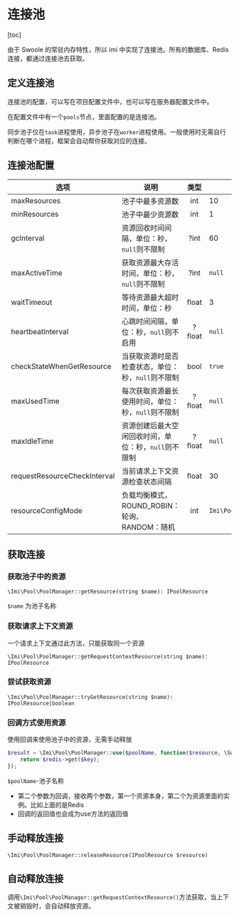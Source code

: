 # 连接池

[toc]

由于 Swoole 的常驻内存特性，所以 imi 中实现了连接池。所有的数据库、Redis连接，都通过连接池去获取。

## 定义连接池

连接池的配置，可以写在项目配置文件中，也可以写在服务器配置文件中。

在配置文件中有一个`pools`节点，里面配置的是连接池。

同步池子仅在`task`进程使用，异步池子在`worker`进程使用。一般使用时无需自行判断在哪个进程，框架会自动帮你获取对应的连接。

## 连接池配置

| 选项                         | 说明                                                 | 类型   | 默认值                              |
|------------------------------|------------------------------------------------------|:------:|-------------------------------------|
| maxResources                 | 池子中最多资源数                                     | int    | 10                                  |
| minResources                 | 池子中最少资源数                                     | int    | 1                                   |
| gcInterval                   | 资源回收时间间隔，单位：秒，`null`则不限制           | ?int   | 60                                  |
| maxActiveTime                | 获取资源最大存活时间，单位：秒，`null`则不限制       | ?int   | `null`                              |
| waitTimeout                  | 等待资源最大超时时间，单位：秒                     | float    | 3                                |
| heartbeatInterval            | 心跳时间间隔，单位：秒，`null`则不启用               | ?float | `null`                              |
| checkStateWhenGetResource    | 当获取资源时是否检查状态，单位：秒，`null`则不限制   | bool   | `true`                              |
| maxUsedTime                  | 每次获取资源最长使用时间，单位：秒，`null`则不限制   | ?float | `null`                              |
| maxIdleTime                  | 资源创建后最大空闲回收时间，单位：秒，`null`则不限制 | ?float | `null`                              |
| requestResourceCheckInterval | 当前请求上下文资源检查状态间隔                       | float  | 30                                  |
| resourceConfigMode           | 负载均衡模式，ROUND_ROBIN：轮询、RANDOM：随机               | int    | `Imi\Pool\ResourceConfigMode::ROUND_ROBIN` |

## 获取连接

### 获取池子中的资源

`\Imi\Pool\PoolManager::getResource(string $name): IPoolResource`

`$name` 为池子名称

### 获取请求上下文资源

一个请求上下文通过此方法，只能获取同一个资源

`\Imi\Pool\PoolManager::getRequestContextResource(string $name): IPoolResource`

### 尝试获取资源

`\Imi\Pool\PoolManager::tryGetResource(string $name): IPoolResource|boolean`

### 回调方式使用资源

使用回调来使用池子中的资源，无需手动释放

```php
$result = \Imi\Pool\PoolManager::use($poolName, function($resource, \Swoole\Coroutine\Redis $redis) use($key){
    return $redis->get($key);
});
```

`$poolName`-池子名称

- 第二个参数为回调，接收两个参数，第一个资源本身，第二个为资源里面的实例。比如上面的是Redis
- 回调的返回值也会成为use方法的返回值

## 手动释放连接

`\Imi\Pool\PoolManager::releaseResource(IPoolResource $resource)`

## 自动释放连接

调用`\Imi\Pool\PoolManager::getRequestContextResource()`方法获取，当上下文被销毁时，会自动释放资源。
